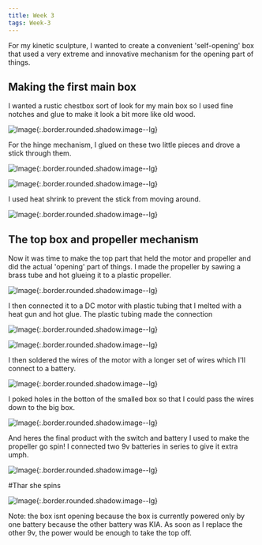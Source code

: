 ```yaml
---
title: Week 3
tags: Week-3
---
```


For my kinetic sculpture, I wanted to create a convenient 'self-opening' box that used a very extreme and innovative mechanism for the opening part of things.



## Making the first main box
I wanted a rustic chestbox sort of look for my main box so I used fine notches and glue to make it look a bit more like old wood.

![Image](https://i.imgur.com/pjXZu0V.jpg){:.border.rounded.shadow.image--lg}

For the hinge mechanism, I glued on these two little pieces and drove a stick through them.

![Image](https://i.imgur.com/BuPF5eq.jpg){:.border.rounded.shadow.image--lg}


![Image](https://i.imgur.com/5IZEq5Q.jpg){:.border.rounded.shadow.image--lg}

I used heat shrink to prevent the stick from moving around.

![Image](https://thumbs.gfycat.com/EachImpishAcouchi-size_restricted.gif){:.border.rounded.shadow.image--lg}

## The top box and propeller mechanism

Now it was time to make the top part that held the motor and propeller and did the actual 'opening' part of things. I made the propeller by sawing a brass tube and hot glueing it to a plastic propeller.

![Image](https://i.imgur.com/wAL8GiJ.jpg){:.border.rounded.shadow.image--lg}

I then connected it to a DC motor with plastic tubing that I melted with a heat gun and hot glue. The plastic tubing made the connection 

![Image](https://i.imgur.com/CO0YqWn.jpg){:.border.rounded.shadow.image--lg}

![Image](https://i.imgur.com/g7YL1a4.jpg){:.border.rounded.shadow.image--lg}

I then soldered the wires of the motor with a longer set of wires which I'll connect to a battery.

![Image](https://i.imgur.com/6Q3cWst.jpg){:.border.rounded.shadow.image--lg}

I poked holes in the botton of the smalled box so that I could pass the wires down to the big box.


![Image](https://i.imgur.com/UWf3pFP.jpg){:.border.rounded.shadow.image--lg}

And heres the final product with the switch and battery I used to make the propeller go spin! I connected two 9v batteries in series to give it extra umph.

![Image](https://i.imgur.com/PeErqtH.jpg){:.border.rounded.shadow.image--lg}

#Thar she spins

![Image](https://thumbs.gfycat.com/WeepyYawningBabirusa-size_restricted.gif){:.border.rounded.shadow.image--lg}

Note: the box isnt opening because the box is currently powered only by one battery because the other battery was KIA. As soon as I replace the other 9v, the power would be enough to take the top off.



<!--more-->
